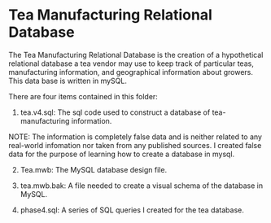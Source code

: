 # Tea Manufacturing Relational Database
The Tea Manufacturing Relational Database is the creation of a hypothetical relational database a tea vendor may use to keep track of particular teas, manufacturing information, and geographical information about growers. This data base is written in mySQL.

There are four items contained in this folder:

1. tea.v4.sql: The sql code used to construct a database of tea-manufacturing information.

NOTE: The information is completely false data and is neither related to any real-world infomation nor taken from any published sources. I created false data for the purpose of learning how to create a database in mysql.

2. Tea.mwb: The MySQL database design file.

3. tea.mwb.bak: A file needed to create a visual schema of the database in MySQL.

4. phase4.sql: A series of SQL queries I created for the tea database.


